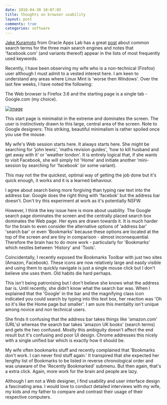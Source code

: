 ```yaml
---
date: 2010-04-30 10:07:03
title: thoughts on browser usability
layout: post
comments: true
categories: software
---
```

[Jake Kuramoto](http://theappslab.com/about/) from Oracle Apps Lab has
a great
[post](http://theappslab.com/2010/04/29/how-do-you-get-to-facebook/)
about common search terms for the three main search engines and notes
that 'facebook.com' (and variants thereof) appear in the lists of most
frequently used keywords.

Recently, I have been observing my wife who is a non-technical
(Firefox) user although I must admit to a vested interest here. I am
keen to understand any areas where Linux Mint is 'worse then
Windows'. Over the last few weeks, I have noted the following:

The Web browser is Firefox 3.6 and the starting page is a
single tab - Google.com (my choice).

[![image](http://lh4.ggpht.com/_l2uGy1RGCiE/S9qZ22ROL5I/AAAAAAAABg8/lrAbGji3aHg/s400/Screenshot.png)](http://picasaweb.google.com/lh/photo/ZJS8JDKA4zwaqr8Uv2csjw?feat=embedwebsite)

This start page is minimalist in the extreme and dominates the screen.
The user is instinctively drawn to this large, central area of the
screen. Note to Google designers: This striking, beautiful minimalism
is rather spoiled once you use the mouse.

My wife's Web session starts here. It always starts here. She might be
searching for 'john lewis', 'maths revision guides', 'how to kill
husband and get away with it' or 'weather london'. It is entirely
logical that, if she wants to visit Facebook, she will simply hit
'Home' and initiate another 'mini-session by searching for 'facebook'
(or some variant).

This may not the the quickest, optimal way of getting the job done but
it's quick enough, it works and it is a learned behaviour.

I agree about search being more forgiving than typing raw text into
the address bar. Google does the right thing with 'facebok' but the
address bar doesn't. Don't try this experiment at work as it's
potentially NSFW.

However, I think the key issue here is more about usability. The
Google search page dominates the screen and the centrally placed
search box dominates the Web page. Her eyes are drawn towards it. It
is much harder for the brain to even consider the alternative options
of 'address bar' 'search bar' or even 'Bookmarks' because these
options are located at the top of the screen and are tiny in
comparison - almost inconsequential. Therefore the brain has to do
more work - particularly for 'Bookmarks' which nestles between
'History' and 'Tools'.

Coincidentally, I recently exposed the Bookmarks Toolbar with just two
sites (Amazon, Facebook). These icons are now relatively large and
easily visible and using them to quickly navigate is just a single
mouse click but I don't believe she uses them. Old habits die hard
perhaps.

This isn't being patronising but I don't believe she knows what the
address bar is. Until recently, she didn't know what the search bar
was. When I explained that the 'Google' in the bar and the magnifying
class icon indicated you could search by typing into this text box,
her reaction was 'Oh so it's like the Home page but smaller'. I am
sure this mentality isn't unique among novice and non technical users.

She finds it confusing that the address bar takes things like
'amazon.com' (URL's) whereas the search bar takes 'amazon UK books'
(search terms) and gets the two confused. Mostly this ambiguity
doesn't affect the end result but it's confusing and poor UI design.
Chrome addresses this nicely with a single unified bar which is
exactly how it should be.

My wife often bookmarks stuff and recently complained that 'Bookmarks
don't work. I can never find stuff again.' It transpired that she
expected her lengthy list of Bookmarks to be listed in reverse
chronological order and was unaware of the 'Recently Bookmarked'
submenu. But then again, that's a extra click. Again, more work for
the brain and people are lazy.

Although I am not a Web designer, I find usability and user interface
design a fascinating area. I would love to conduct detailed interviews
with my wife, my kids and my father to compare and contrast their
usage of their respective computers.
